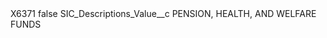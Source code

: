 <?xml version="1.0" encoding="UTF-8"?>
<CustomMetadata xmlns="http://soap.sforce.com/2006/04/metadata" xmlns:xsi="http://www.w3.org/2001/XMLSchema-instance" xmlns:xsd="http://www.w3.org/2001/XMLSchema">
    <label>X6371</label>
    <protected>false</protected>
    <values>
        <field>SIC_Descriptions_Value__c</field>
        <value xsi:type="xsd:string">PENSION, HEALTH, AND WELFARE FUNDS</value>
    </values>
</CustomMetadata>
